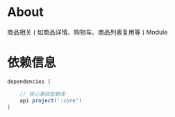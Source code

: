 
# About

商品相关 ( 如商品详情、购物车、商品列表复用等 ) Module

# 依赖信息

```groovy
dependencies {

    // 核心基础依赖库
    api project(':core')
}
```